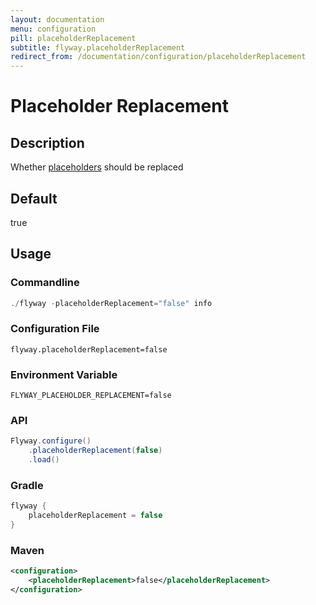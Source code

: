 ```yaml
---
layout: documentation
menu: configuration
pill: placeholderReplacement
subtitle: flyway.placeholderReplacement
redirect_from: /documentation/configuration/placeholderReplacement
---
```


# Placeholder Replacement

## Description
Whether [placeholders](/documentation/configuration/placeholder) should be replaced

## Default
true

## Usage

### Commandline
```powershell
./flyway -placeholderReplacement="false" info
```

### Configuration File
```properties
flyway.placeholderReplacement=false
```

### Environment Variable
```properties
FLYWAY_PLACEHOLDER_REPLACEMENT=false
```

### API
```java
Flyway.configure()
    .placeholderReplacement(false)
    .load()
```

### Gradle
```groovy
flyway {
    placeholderReplacement = false
}
```

### Maven
```xml
<configuration>
    <placeholderReplacement>false</placeholderReplacement>
</configuration>
```